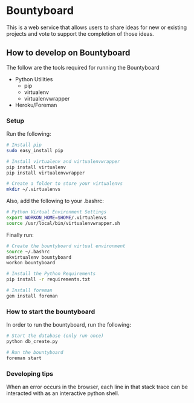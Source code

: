 Bountyboard
===========

This is a web service that allows users to share ideas for new or existing projects and vote to support the completion of those ideas.

## How to develop on Bountyboard

The follow are the tools required for running the Bountyboard
* Python Utilities
  * pip 
  * virtualenv
  * virtualenvwrapper
* Heroku/Foreman

### Setup
Run the following:

```bash
# Install pip
sudo easy_install pip

# Install virtualenv and virtualenvwrapper
pip install virtualenv
pip install virtualenvwrapper 

# Create a folder to store your virtualenvs
mkdir ~/.virtualenvs

```

Also, add the following to your .bashrc:

```bash
# Python Virtual Environment Settings
export WORKON_HOME=$HOME/.virtualenvs
source /usr/local/bin/virtualenvwrapper.sh
```

Finally run:

```bash
# Create the bountyboard virtual environment
source ~/.bashrc
mkvirtualenv bountyboard
workon bountyboard

# Install the Python Requirements
pip install -r requirements.txt

# Install foreman
gem install foreman
```

### How to start the bountyboard

In order to run the bountyboard, run the following:

```bash
# Start the database (only run once)
python db_create.py

# Run the bountyboard
foreman start
```

### Developing tips

When an error occurs in the browser, each line in that stack trace can be interacted with as an interactive python shell.